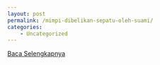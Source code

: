 ```yaml
---
layout: post
permalink: /mimpi-dibelikan-sepatu-oleh-suami/
categories:
    - Uncategorized
---
```


[Baca Selengkapnya](/09)